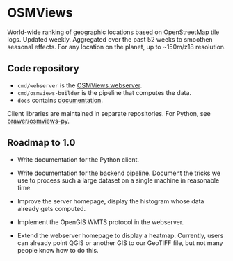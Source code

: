 # OSMViews

World-wide ranking of geographic locations based on OpenStreetMap tile logs.
Updated weekly. Aggregated over the past 52 weeks to smoothen seasonal effects.
For any location on the planet, up to ~150m/z18 resolution.


## Code repository

* `cmd/webserver` is the [OSMViews webserver](https://osmviews.toolforge.org).
* `cmd/osmviews-builder` is the pipeline that computes the data.
* `docs` contains [documentation](docs/).

Client libraries are maintained in separate repositories.
For Python, see [brawer/osmviews-py](https://github.com/brawer/osmviews-py).


## Roadmap to 1.0

* Write documentation for the Python client.

* Write documentation for the backend pipeline. Document the tricks
  we use to process such a large dataset on a single machine in reasonable
  time.

* Improve the server homepage, display the histogram whose data already
  gets computed.

* Implement the OpenGIS WMTS protocol in the webserver.

* Extend the webserver homepage to display a heatmap. Currently, users
  can already point QGIS or another GIS to our GeoTIFF file, but not many
  people know how to do this.
